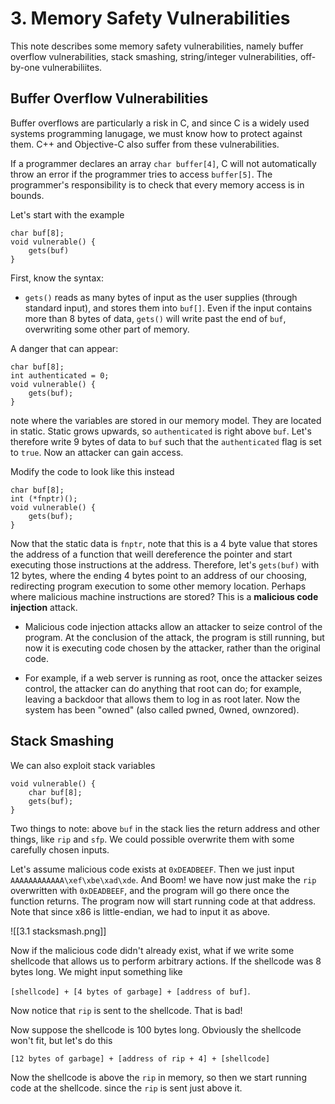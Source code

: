 # 3. Memory Safety Vulnerabilities
This note describes some memory safety vulnerabilities, namely buffer overflow vulnerabilities, stack smashing, string/integer vulnerabilities, off-by-one vulnerabiliites. 

## Buffer Overflow Vulnerabilities
Buffer overflows are particularly a risk in C, and since C is a widely used systems programming lanugage, we must know how to protect against them. C++ and Objective-C also suffer from these vulnerabilities.

If a programmer declares an array `char buffer[4]`, C will not automatically throw an error if the programmer tries to access `buffer[5]`. The programmer's responsibility is to check that every memory access is in bounds. 

Let's start with the example

```
char buf[8];
void vulnerable() {
	gets(buf)
}
```

First, know the syntax:

- `gets()` reads as many bytes of input as the user supplies (through standard input), and stores them into `buf[]`. Even if the input contains more than 8 bytes of data, `gets()` will write past the end of `buf`, overwriting some other part of memory.

A danger that can appear:

```
char buf[8];
int authenticated = 0;
void vulnerable() {
    gets(buf);
}
```

note where the variables are stored in our memory model. They are located in static. Static grows upwards, so `authenticated` is right above `buf`. Let's therefore write 9 bytes of data to `buf` such that the `authenticated` flag is set to `true`. Now an attacker can gain access. 

Modify the code to look like this instead

```
char buf[8];
int (*fnptr)();
void vulnerable() {
    gets(buf);
}
```

Now that the static data is `fnptr`, note that this is a 4 byte value that stores the address of a function that weill dereference the pointer and start executing those instructions at the address. Therefore, let's `gets(buf)` with 12 bytes, where the ending 4 bytes point to an address of our choosing, redirecting program execution to some other memory location. Perhaps where malicious machine instructions are stored? This is a **malicious code injection** attack. 

- Malicious code injection attacks allow an attacker to seize control of the program. At the conclusion of the attack, the program is still running, but now it is executing code chosen by the attacker, rather than the original code. 

- For example, if a web server is running as root, once the attacker seizes control, the attacker can do anything that root can do; for example, leaving a backdoor that allows them to log in as root later. Now the system has been "owned" (also called pwned, 0wned, ownzored).

## Stack Smashing
We can also exploit stack variables

```
void vulnerable() {
	char buf[8];
	gets(buf);
}
```

Two things to note: above `buf` in the stack lies the return address and other things, like `rip` and `sfp`. We could possible overwrite them with some carefully chosen inputs. 

Let's assume malicious code exists at `0xDEADBEEF`. Then we just input `AAAAAAAAAAAA\xef\xbe\xad\xde`. And Boom! we have now just make the `rip` overwritten with `0xDEADBEEF`, and the program will go there once the function returns. The program now will start running code at that address. Note that since x86 is little-endian, we had to input it as above. 

![[3.1 stacksmash.png]]

Now if the malicious code didn't already exist, what if we write some shellcode that allows us to perform arbitrary actions. If the shellcode was 8 bytes long. We might input something like 

`[shellcode] + [4 bytes of garbage] + [address of buf]`. 

Now notice that `rip` is sent to the shellcode. That is bad!

Now suppose the shellcode is 100 bytes long. Obviously the shellcode won't fit, but let's do this

`[12 bytes of garbage] + [address of rip + 4] + [shellcode]`

Now the shellcode is above the `rip` in memory, so then we start running code at the shellcode. since the `rip` is sent just above it. 